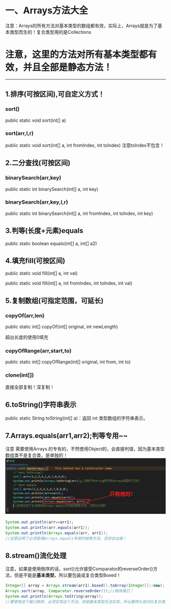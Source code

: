 # 一、Arrays方法大全
注意：Arrays的所有方法对基本类型的数组都有效，实际上，Arrays就是为了基本类型而生的！复合类型用的是Collections

# 注意，这里的方法对所有基本类型都有效，并且全部是静态方法！

---
## 1.排序(可按区间),可自定义方式！
### sort()
public static void sort(int[] a)

### sort(arr,l,r)
public static void sort(int[] a, int fromIndex, int toIndex)
注意toIndex不包含！

## 2.二分查找(可按区间)
### binarySearch(arr,key)
public static int binarySearch(int[] a, int key)

### binarySearch(arr,key,l,r)
public static int binarySearch(int[] a, int fromIndex, int toIndex, int key)

## 3.判等(长度+元素)equals
public static boolean equals(int[] a, int[] a2)


## 4.填充fill(可按区间)
public static void fill(int[] a, int val)

public static void fill(int[] a, int fromIndex, int toIndex, int val)

## 5.复制数组(可指定范围，可延长)
### copyOf(arr,len)
public static int[] copyOf(int[] original, int newLength)

超出长度的使用0填充

### copyOfRange(arr,start,to)
public static int[] copyOfRange(int[] original, int from, int to)

### clone(int[])
直接全部复制！深复制！

## 6.toString()字符串表示
public static String toString(int[] a)：返回 int 类型数组的字符串表示。

## 7.Arrays.equals(arr1,arr2);判等专用~~
 注意 需要使用Arrays.的专有的，不然使用Object的，会直接判错，因为基本类型数组类不是复合类，是单独的！
 ![alt text](../img/Arrays的equals方法.png)

 ```java
System.out.println(arr==arr1);
System.out.println(arr.equals(arr1));
System.out.println(Arrays.equals(arr, arr1));
//这里证明了必须使用Arrays.equals专用的相等方法，否则会出错！
 ```


## 8.stream()流化处理
注意，如果是使用倒序的话，sort()允许接受Comparator的reverseOrder()方法，但是不能是**基本类型**，所以要包装成复合类型Boxed！

```java
Integer[] array = Arrays.stream(arr1).boxed().toArray(Integer[]::new);
Arrays.sort(array, Comparator.reverseOrder());//倒序接口！
System.out.println(Arrays.toString(array));
//要使用这个接口倒序，必须实现这个方法，但是基本类型无法实现，所以要转化成对应复合类型！
```